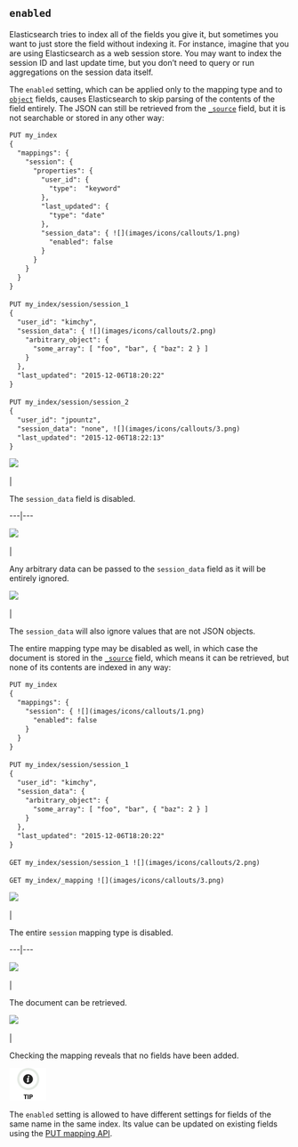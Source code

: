 ## `enabled`

Elasticsearch tries to index all of the fields you give it, but sometimes you want to just store the field without indexing it. For instance, imagine that you are using Elasticsearch as a web session store. You may want to index the session ID and last update time, but you don’t need to query or run aggregations on the session data itself.

The `enabled` setting, which can be applied only to the mapping type and to [`object`](object.html "Object datatype") fields, causes Elasticsearch to skip parsing of the contents of the field entirely. The JSON can still be retrieved from the [`_source`](mapping-source-field.html "_source field") field, but it is not searchable or stored in any other way:
    
    
    PUT my_index
    {
      "mappings": {
        "session": {
          "properties": {
            "user_id": {
              "type":  "keyword"
            },
            "last_updated": {
              "type": "date"
            },
            "session_data": { ![](images/icons/callouts/1.png)
              "enabled": false
            }
          }
        }
      }
    }
    
    PUT my_index/session/session_1
    {
      "user_id": "kimchy",
      "session_data": { ![](images/icons/callouts/2.png)
        "arbitrary_object": {
          "some_array": [ "foo", "bar", { "baz": 2 } ]
        }
      },
      "last_updated": "2015-12-06T18:20:22"
    }
    
    PUT my_index/session/session_2
    {
      "user_id": "jpountz",
      "session_data": "none", ![](images/icons/callouts/3.png)
      "last_updated": "2015-12-06T18:22:13"
    }

![](images/icons/callouts/1.png)

| 

The `session_data` field is disabled.   
  
---|---  
  
![](images/icons/callouts/2.png)

| 

Any arbitrary data can be passed to the `session_data` field as it will be entirely ignored.   
  
![](images/icons/callouts/3.png)

| 

The `session_data` will also ignore values that are not JSON objects.   
  
The entire mapping type may be disabled as well, in which case the document is stored in the [`_source`](mapping-source-field.html "_source field") field, which means it can be retrieved, but none of its contents are indexed in any way:
    
    
    PUT my_index
    {
      "mappings": {
        "session": { ![](images/icons/callouts/1.png)
          "enabled": false
        }
      }
    }
    
    PUT my_index/session/session_1
    {
      "user_id": "kimchy",
      "session_data": {
        "arbitrary_object": {
          "some_array": [ "foo", "bar", { "baz": 2 } ]
        }
      },
      "last_updated": "2015-12-06T18:20:22"
    }
    
    GET my_index/session/session_1 ![](images/icons/callouts/2.png)
    
    GET my_index/_mapping ![](images/icons/callouts/3.png)

![](images/icons/callouts/1.png)

| 

The entire `session` mapping type is disabled.   
  
---|---  
  
![](images/icons/callouts/2.png)

| 

The document can be retrieved.   
  
![](images/icons/callouts/3.png)

| 

Checking the mapping reveals that no fields have been added.   
  
![Tip](images/icons/tip.png)

The `enabled` setting is allowed to have different settings for fields of the same name in the same index. Its value can be updated on existing fields using the [PUT mapping API](indices-put-mapping.html "Put Mapping").
